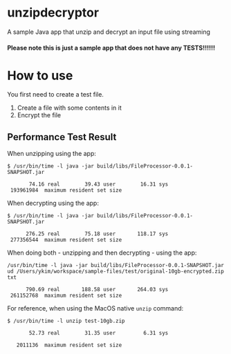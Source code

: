 

# unzipdecryptor
A sample Java app that unzip and decrypt an input file using streaming

#### Please note this is just a sample app that does not have any TESTS!!!!!!

# How to use

You first need to create a test file.

1. Create a file with some contents in it
2. Encrypt the file

## Performance Test Result


When unzipping using the app:

```
$ /usr/bin/time -l java -jar build/libs/FileProcessor-0.0.1-SNAPSHOT.jar

       74.16 real        39.43 user        16.31 sys
 193961984  maximum resident set size
```

When decrypting using the app:

```
$ /usr/bin/time -l java -jar build/libs/FileProcessor-0.0.1-SNAPSHOT.jar

      276.25 real        75.18 user       118.17 sys
 277356544  maximum resident set size
```

When doing both - unzipping and then decrypting - using the app:

```
/usr/bin/time -l java -jar build/libs/FileProcessor-0.0.1-SNAPSHOT.jar ud /Users/ykim/workspace/sample-files/test/original-10gb-encrypted.zip txt

      790.69 real       188.58 user       264.03 sys
 261152768  maximum resident set size
```

For reference, when using the MacOS native `unzip` command:

```
$ /usr/bin/time -l unzip test-10gb.zip

       52.73 real        31.35 user         6.31 sys

   2011136  maximum resident set size
```
